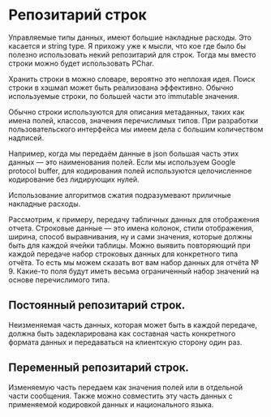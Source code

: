# Репозитарий строк

Управляемые типы данных, имеют большие накладные расходы.
Это касается и string type.
Я прихожу уже к мысли, что кое где было бы полезно использовать некий репозитарий для строк.
Тогда мы вместо строки можно будет использовать PChar.

Хранить строки в можно словаре, вероятно это неплохая идея.
Поиск строки в хэшмап может быть реализована эффективно.
Обычно используемые строки, по большей части это immutable значения.

Обычно строки используются для описания метаданных, таких как имена полей, классов, значения перечислимых типов.
При разработки пользовательского интерфейса мы имеем дела с большим количеством надписей.

Например, когда мы передаём данные в json большая часть этих данных — это наименования полей. 
Если мы используем Google protocol buffer, для кодирования полей используются целочисленное кодирование без лидирующих нулей.

Использование алгоритмов сжатия подразумевают приличные накладные расходы.

Рассмотрим, к примеру, передачу табличных данных для отображения отчета.
Строковые данные — это имена колонок, стили отображения, ширина, способ выравнивания, ну и сами значения,
которые должны быть для каждой ячейки таблицы.
Можно выявить повторяющий при каждой передаче набор строковых данных для конкретного типа отчёта. 
То есть мы можем сказать вот вам набор данных для отчёта № 9.
Какие-то поля будут иметь весьма ограниченный набор значений на основе перечислимого типа.

## Постоянный репозитарий строк.
Неизменяемая часть данных, которая может быть в каждой передаче, должна быть задекларирована как составная часть конкретного формата данных и передаваться на клиентскую сторону один раз. 

## Переменный репозитарий строк.
Изменяемую часть передаем как значения полей или в отдельной части сообщения.
Также можно совместить эту часть данных с применяемой кодировкой данных и национального языка.

